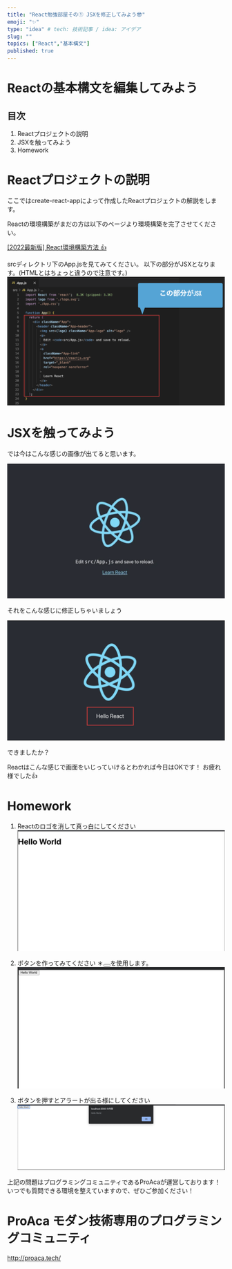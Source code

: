```yaml
---
title: "React勉強部屋その① JSXを修正してみよう😎"
emoji: "✨"
type: "idea" # tech: 技術記事 / idea: アイデア
slug: ""
topics: ["React","基本構文"]
published: true
---
```


# Reactの基本構文を編集してみよう

## 目次
1. Reactプロジェクトの説明
2. JSXを触ってみよう
3. Homework

# Reactプロジェクトの説明

ここではcreate-react-appによって作成したReactプロジェクトの解説をします。

Reactの環境構築がまだの方は以下のページより環境構築を完了させてください。

[[2022最新版] React環境構築方法 👍](https://zenn.dev/yusu29/articles/environment_setup)

srcディレクトリ下のApp.jsを見てみてください。
以下の部分がJSXとなります。(HTMLとはちょっと違うので注意です。)
![JSX説明](/images/fix_jsx/jsx.png)

# JSXを触ってみよう

では今はこんな感じの画像が出てると思います。

![React環境構築完了](/images//environment_setup/createreactappImage.png)

それをこんな感じに修正しちゃいましょう

![ReactHelloworld](/images/fix_jsx/reacthello.png)

できましたか？

Reactはこんな感じで画面をいじっていけるとわかれば今日はOKです！
お疲れ様でした👍

# Homework
1. Reactのロゴを消して真っ白にしてください
![ReactHelloworld](/images/fix_jsx/homework.png)

2. ボタンを作ってみてください
＊<button></button>を使用します。
![ReactHelloworld](/images/fix_jsx/homework2.png)

3. ボタンを押すとアラートが出る様にしてください
![ReactHelloworld](/images/fix_jsx/homework3.png)

上記の問題はプログラミングコミュニティであるProAcaが運営しております！
いつでも質問できる環境を整えていますので、ぜひご参加ください！

# ProAca モダン技術専用のプログラミングコミュニティ
http://proaca.tech/